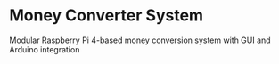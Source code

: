 # Money Converter System
Modular Raspberry Pi 4-based money conversion system with GUI and Arduino integration